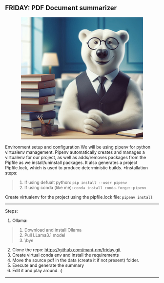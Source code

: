 ## FRIDAY: PDF Document summarizer
<p align="center">
    <img src="images/friday_bear.jpeg" alt="Friday AI" width="400">
</p>

Environment setup and configuration
We will be using pipenv for python virtualenv management. Pipenv automatically creates and manages a virtualenv for our project, as well as adds/removes packages from the Pipfile as we install/uninstall packages. It also generates a project Pipfile.lock, which is used to produce deterministic builds.
*Installation steps:
>1. If using defualt python: `pip install --user pipenv`
>2. If using conda (like me): `conda install conda-forge::pipenv`

Create virtualenv for the project using the pipfile.lock file: `pipenv install`

---------------------------------------
Steps:
1. Ollama:
>1) Download and install Ollama
>2) Pull LLama3.1 model 
>3) \bye
2. Clone the repo: https://github.com/mani-nm/friday.git
3. Create virtual conda env and install the requirements
4. Move the source pdf in the data (create it if not present) folder.
5. Execute and generate the summary
6. Edit it and play around. :)
--------------------------------
